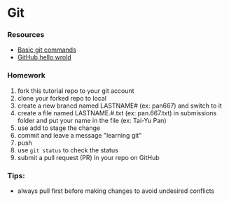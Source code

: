 # Git

### Resources
 - [Basic git commands](https://docs.github.com/en/get-started/using-git/about-git)
 - [GitHub hello wrold](https://docs.github.com/en/get-started/quickstart/hello-world)

### Homework
 1. fork this tutorial repo to your git account
 1. clone your forked repo to local
 1. create a new brancd named LASTNAME# (ex: pan667) and switch to it
 1. create a file named LASTNAME.#.txt (ex: pan.667.txt) in submissions folder and put your name in the file (ex: Tai-Yu Pan)
 1. use add to stage the change
 1. commit and leave a message "learning git"
 1. push
 1. use `git status` to check the status 
 1. submit a pull request (PR) in your repo on GitHub


 ### Tips:
  - always pull first before making changes to avoid undesired conflicts